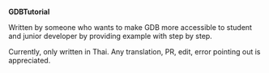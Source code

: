 **GDBTutorial**

Written by someone who wants to make GDB more accessible to student and junior developer by providing example with step by step.

Currently, only written in Thai. Any translation, PR, edit, error pointing out is appreciated.
